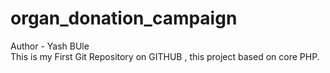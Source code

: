 # organ_donation_campaign
Author - Yash BUle<br>
This is my First Git Repository on GITHUB , this project based on core PHP. 
